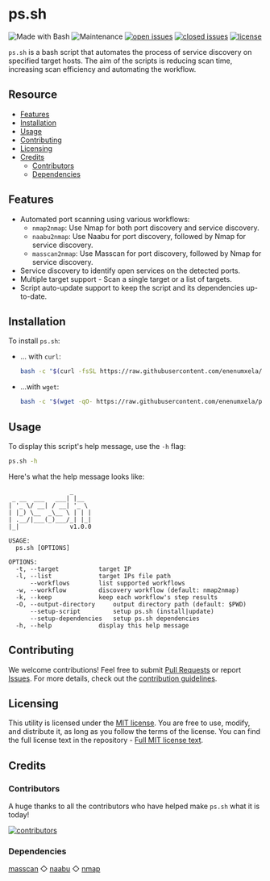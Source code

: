 # ps.sh

![Made with Bash](https://img.shields.io/badge/made%20with-Bash-0040ff.svg) ![Maintenance](https://img.shields.io/badge/maintained%3F-yes-0040ff.svg) [![open issues](https://img.shields.io/github/issues-raw/enenumxela/ps.sh.svg?style=flat&color=0040ff)](https://github.com/enenumxela/ps.sh/issues?q=is:issue+is:open) [![closed issues](https://img.shields.io/github/issues-closed-raw/enenumxela/ps.sh.svg?style=flat&color=0040ff)](https://github.com/enenumxela/ps.sh/issues?q=is:issue+is:closed) [![license](https://img.shields.io/badge/license-MIT-gray.svg?colorB=0040FF)](https://github.com/enenumxela/ps.sh/blob/master/LICENSE)

`ps.sh` is a bash script that automates the process of service discovery on specified target hosts. The aim of the scripts is reducing scan time, increasing scan efficiency and automating the workflow.

## Resource

* [Features](#features)
* [Installation](#installation)
* [Usage](#usage)
* [Contributing](#contributing)
* [Licensing](#licensing)
* [Credits](#credits)
	* [Contributors](#contributors)
	* [Dependencies](#dependencies)

## Features

* Automated port scanning using various workflows:
	* `nmap2nmap`: Use Nmap for both port discovery and service discovery.
	* `naabu2nmap`: Use Naabu for port discovery, followed by Nmap for service discovery.
	* `masscan2nmap`: Use Masscan for port discovery, followed by Nmap for service discovery.
* Service discovery to identify open services on the detected ports.
* Multiple target support - Scan a single target or a list of targets.
* Script auto-update support to keep the script and its dependencies up-to-date.

## Installation

To install `ps.sh`:

- ... with `curl`:

	```bash
	bash -c "$(curl -fsSL https://raw.githubusercontent.com/enenumxela/ps.sh/main/ps.sh)" -- --setup-script
	```

- ...with `wget`:

	```bash
	bash -c "$(wget -qO- https://raw.githubusercontent.com/enenumxela/ps.sh/main/ps.sh)" -- --setup-script
	```

## Usage

To display this script's help message, use the `-h` flag:

```bash
ps.sh -h
```

Here's what the help message looks like:

```text
                 _
 _ __  ___   ___| |__
| '_ \/ __| / __| '_ \
| |_) \__  _\__ \ | | |
| .__/|___(_)___/_| |_|
|_|              v1.0.0

USAGE:
  ps.sh [OPTIONS]

OPTIONS:
  -t, --target 			 target IP
  -l, --list 			 target IPs file path
      --workflows 		 list supported workflows
  -w, --workflow 		 discovery workflow (default: nmap2nmap)
  -k, --keep 			 keep each workflow's step results
  -O, --output-directory 	 output directory path (default: $PWD)
      --setup-script 		 setup ps.sh (install|update)
      --setup-dependencies 	 setup ps.sh dependencies
  -h, --help 			 display this help message

```

## Contributing

We welcome contributions! Feel free to submit [Pull Requests](https://github.com/enenumxela/ps.sh/pulls) or report [Issues](https://github.com/enenumxela/ps.sh/issues). For more details, check out the [contribution guidelines](https://github.com/enenumxela/ps.sh/blob/master/CONTRIBUTING.md).

## Licensing

This utility is licensed under the [MIT license](https://opensource.org/license/mit). You are free to use, modify, and distribute it, as long as you follow the terms of the license. You can find the full license text in the repository - [Full MIT license text](https://github.com/enenumxela/ps.sh/blob/master/LICENSE).

## Credits

### Contributors

A huge thanks to all the contributors who have helped make `ps.sh` what it is today!

[![contributors](https://contrib.rocks/image?repo=enenumxela/ps.sh&max=500)](https://github.com/enenumxela/ps.sh/graphs/contributors)

### Dependencies

[masscan](https://github.com/robertdavidgraham/masscan) ◇ [naabu](https://github.com/projectdiscovery/naabu) ◇ [nmap](https://github.com/nmap/nmap)